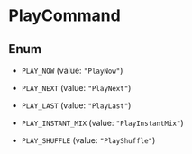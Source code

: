 

# PlayCommand

## Enum


* `PLAY_NOW` (value: `"PlayNow"`)

* `PLAY_NEXT` (value: `"PlayNext"`)

* `PLAY_LAST` (value: `"PlayLast"`)

* `PLAY_INSTANT_MIX` (value: `"PlayInstantMix"`)

* `PLAY_SHUFFLE` (value: `"PlayShuffle"`)



